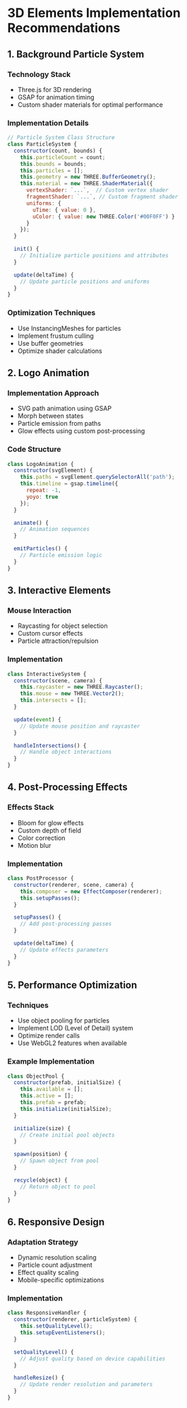 # 3D Elements Implementation Recommendations

## 1. Background Particle System
### Technology Stack
- Three.js for 3D rendering
- GSAP for animation timing
- Custom shader materials for optimal performance

### Implementation Details
```javascript
// Particle System Class Structure
class ParticleSystem {
  constructor(count, bounds) {
    this.particleCount = count;
    this.bounds = bounds;
    this.particles = [];
    this.geometry = new THREE.BufferGeometry();
    this.material = new THREE.ShaderMaterial({
      vertexShader: `...`,  // Custom vertex shader
      fragmentShader: `...`, // Custom fragment shader
      uniforms: {
        uTime: { value: 0 },
        uColor: { value: new THREE.Color('#00F0FF') }
      }
    });
  }

  init() {
    // Initialize particle positions and attributes
  }

  update(deltaTime) {
    // Update particle positions and uniforms
  }
}
```

### Optimization Techniques
- Use InstancingMeshes for particles
- Implement frustum culling
- Use buffer geometries
- Optimize shader calculations

## 2. Logo Animation
### Implementation Approach
- SVG path animation using GSAP
- Morph between states
- Particle emission from paths
- Glow effects using custom post-processing

### Code Structure
```javascript
class LogoAnimation {
  constructor(svgElement) {
    this.paths = svgElement.querySelectorAll('path');
    this.timeline = gsap.timeline({
      repeat: -1,
      yoyo: true
    });
  }

  animate() {
    // Animation sequences
  }

  emitParticles() {
    // Particle emission logic
  }
}
```

## 3. Interactive Elements
### Mouse Interaction
- Raycasting for object selection
- Custom cursor effects
- Particle attraction/repulsion

### Implementation
```javascript
class InteractiveSystem {
  constructor(scene, camera) {
    this.raycaster = new THREE.Raycaster();
    this.mouse = new THREE.Vector2();
    this.intersects = [];
  }

  update(event) {
    // Update mouse position and raycaster
  }

  handleIntersections() {
    // Handle object interactions
  }
}
```

## 4. Post-Processing Effects
### Effects Stack
- Bloom for glow effects
- Custom depth of field
- Color correction
- Motion blur

### Implementation
```javascript
class PostProcessor {
  constructor(renderer, scene, camera) {
    this.composer = new EffectComposer(renderer);
    this.setupPasses();
  }

  setupPasses() {
    // Add post-processing passes
  }

  update(deltaTime) {
    // Update effects parameters
  }
}
```

## 5. Performance Optimization
### Techniques
- Use object pooling for particles
- Implement LOD (Level of Detail) system
- Optimize render calls
- Use WebGL2 features when available

### Example Implementation
```javascript
class ObjectPool {
  constructor(prefab, initialSize) {
    this.available = [];
    this.active = [];
    this.prefab = prefab;
    this.initialize(initialSize);
  }

  initialize(size) {
    // Create initial pool objects
  }

  spawn(position) {
    // Spawn object from pool
  }

  recycle(object) {
    // Return object to pool
  }
}
```

## 6. Responsive Design
### Adaptation Strategy
- Dynamic resolution scaling
- Particle count adjustment
- Effect quality scaling
- Mobile-specific optimizations

### Implementation
```javascript
class ResponsiveHandler {
  constructor(renderer, particleSystem) {
    this.setQualityLevel();
    this.setupEventListeners();
  }

  setQualityLevel() {
    // Adjust quality based on device capabilities
  }

  handleResize() {
    // Update render resolution and parameters
  }
}
```
